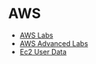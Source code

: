 # AWS

- [AWS Labs](./AWS/AWS.md)
- [AWS Advanced Labs](./AWS/AWS200.md)
- [Ec2 User Data](./AWS/ec2-userdata.md)
